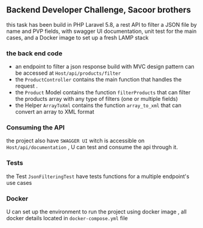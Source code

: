 ## Backend Developer Challenge, Sacoor brothers

this task has been build in PHP Laravel 5.8, a rest API to filter a JSON file by name and PVP fields, with swagger UI documentation, unit test for the main cases, and a Docker image to set up a fresh LAMP stack
### the back end code

- an endpoint to filter a json response build with MVC design pattern 
can be accessed at `Host/api/products/filter`
- the `ProductController` contains the main function that handles the request .
- the `Product` Model contains the function `filterProducts` that can filter the products array with any type of filters (one or multiple fields)
- the Helper `ArrayToXml` contains the function `array_to_xml` that can convert an array to XML format

### Consuming the API
the project also have `SWAGGER UI` witch is accessible on `Host/api/documentation` , U can test and consume the api through it.
### Tests
the Test `JsonFilteringTest` have tests functions for a multiple endpoint's use cases
### Docker
U can set up the environment to run the project using docker image , all docker details located in `docker-compose.yml` file 
